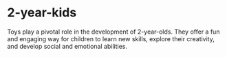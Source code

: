 # 2-year-kids
Toys play a pivotal role in the development of 2-year-olds. They offer a fun and engaging way for children to learn new skills, explore their creativity, and develop social and emotional abilities. 
